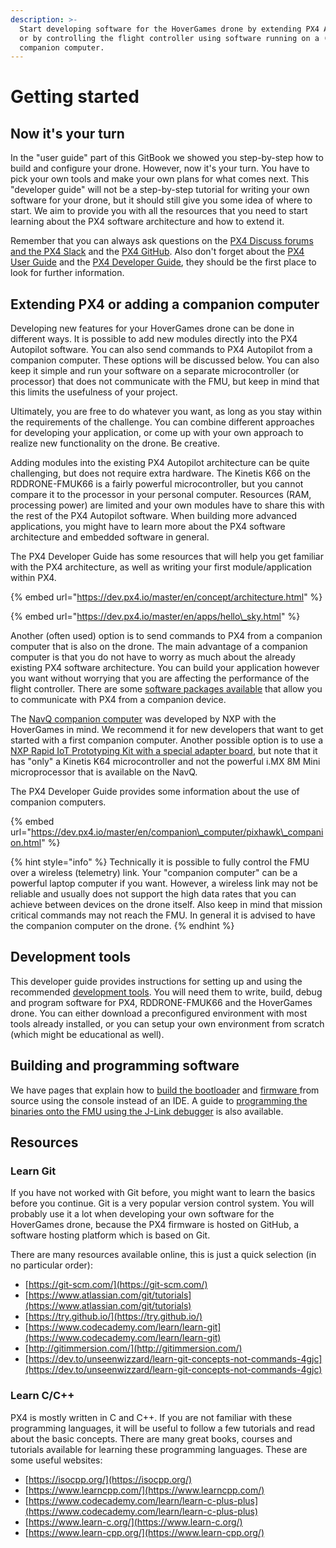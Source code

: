 ```yaml
---
description: >-
  Start developing software for the HoverGames drone by extending PX4 Autopilot
  or by controlling the flight controller using software running on a (separate)
  companion computer.
---
```


# Getting started

## Now it's your turn

In the "user guide" part of this GitBook we showed you step-by-step how to build and configure your drone. However, now it's your turn. You have to pick your own tools and make your own plans for what comes next. This "developer guide" will not be a step-by-step tutorial for writing your own software for your drone, but it should still give you some idea of where to start. We aim to provide you with all the resources that you need to start learning about the PX4 software architecture and how to extend it. 

Remember that you can always ask questions on the [PX4 Discuss forums and the PX4 Slack](../contact.md#px4-slack-and-discuss-forum) and the [PX4 GitHub](https://github.com/PX4/Firmware). Also don't forget about the [PX4 User Guide](http://docs.px4.io/master/en/index.html) and the [PX4 Developer Guide](https://dev.px4.io/master/en/index.html), they should be the first place to look for further information.

## Extending PX4 or adding a companion computer

Developing new features for your HoverGames drone can be done in different ways. It is possible to add new modules directly into the PX4 Autopilot software. You can also send commands to PX4 Autopilot from a companion computer. These options will be discussed below. You can also keep it simple and run your software on a separate microcontroller \(or processor\) that does not communicate with the FMU, but keep in mind that this limits the usefulness of your project.

Ultimately, you are free to do whatever you want, as long as you stay within the requirements of the challenge. You can combine different approaches for developing your application, or come up with your own approach to realize new functionality on the drone. Be creative.

Adding modules into the existing PX4 Autopilot architecture can be quite challenging, but does not require extra hardware. The Kinetis K66 on the RDDRONE-FMUK66 is a fairly powerful microcontroller, but you cannot compare it to the processor in your personal computer. Resources \(RAM, processing power\) are limited and your own modules have to share this with the rest of the PX4 Autopilot software. When building more advanced applications, you might have to learn more about the PX4 software architecture and embedded software in general.

The PX4 Developer Guide has some resources that will help you get familiar with the PX4 architecture, as well as writing your first module/application within PX4.

{% embed url="https://dev.px4.io/master/en/concept/architecture.html" %}

{% embed url="https://dev.px4.io/master/en/apps/hello\_sky.html" %}

Another \(often used\) option is to send commands to PX4 from a companion computer that is also on the drone. The main advantage of a companion computer is that you do not have to worry as much about the already existing PX4 software architecture. You can build your application however you want without worrying that you are affecting the performance of the flight controller. There are some [software packages available](companion-computers.md#mavsdk) that allow you to communicate with PX4 from a companion device.

The [NavQ companion computer](https://nxp.gitbook.io/8mmnavq/) was developed by NXP with the HoverGames in mind. We recommend it for new developers that want to get started with a first companion computer. Another possible option is to use a [NXP Rapid IoT Prototyping Kit with a special adapter board](../add-ons/rapid-iot/), but note that it has "only" a Kinetis K64 microcontroller and not the powerful i.MX 8M Mini microprocessor that is available on the NavQ.

The PX4 Developer Guide provides some information about the use of companion computers.

{% embed url="https://dev.px4.io/master/en/companion\_computer/pixhawk\_companion.html" %}

{% hint style="info" %}
Technically it is possible to fully control the FMU over a wireless \(telemetry\) link. Your "companion computer" can be a powerful laptop computer if you want. However, a wireless link may not be reliable and usually does not support the high data rates that you can achieve between devices on the drone itself. Also keep in mind that mission critical commands may not reach the FMU. In general it is advised to have the companion computer on the drone.
{% endhint %}

## Development tools

This developer guide provides instructions for setting up and using the recommended [development tools](tools/). You will need them to write, build, debug and program software for PX4, RDDRONE-FMUK66 and the HoverGames drone. You can either download a preconfigured environment with most tools already installed, or you can setup your own environment from scratch \(which might be educational as well\).

## Building and programming software

We have pages that explain how to [build the bootloader](building-bootloader.md) and [firmware ](building-firmware.md)from source using the console instead of an IDE. A guide to [programming the binaries onto the FMU using the J-Link debugger](program-software-using-debugger.md) is also available.

## Resources

### Learn Git

If you have not worked with Git before, you might want to learn the basics before you continue. Git is a very popular version control system. You will probably use it a lot when developing your own software for the HoverGames drone, because the PX4 firmware is hosted on GitHub, a software hosting platform which is based on Git. 

There are many resources available online, this is just a quick selection \(in no particular order\):

* [https://git-scm.com/](https://git-scm.com/)
* [https://www.atlassian.com/git/tutorials](https://www.atlassian.com/git/tutorials)
* [https://try.github.io/](https://try.github.io/)
* [https://www.codecademy.com/learn/learn-git](https://www.codecademy.com/learn/learn-git)
* [http://gitimmersion.com/](http://gitimmersion.com/)
* [https://dev.to/unseenwizzard/learn-git-concepts-not-commands-4gjc](https://dev.to/unseenwizzard/learn-git-concepts-not-commands-4gjc)

### Learn C/C++

PX4 is mostly written in C and C++. If you are not familiar with these programming languages, it will be useful to follow a few tutorials and read about the basic concepts. There are many great books, courses and tutorials available for learning these programming languages. These are some useful websites:

* [https://isocpp.org/](https://isocpp.org/)
* [https://www.learncpp.com/](https://www.learncpp.com/)
* [https://www.codecademy.com/learn/learn-c-plus-plus](https://www.codecademy.com/learn/learn-c-plus-plus)
* [https://www.learn-c.org/](https://www.learn-c.org/)
* [https://www.learn-cpp.org/](https://www.learn-cpp.org/)

